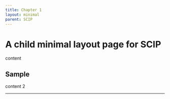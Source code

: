```yaml
---
title: Chapter 1
layout: minimal
parent: SCIP
---
```


# A child minimal layout page for SCIP

content

## Sample

content 2

---

<div id="disqus_thread"></div><script>(function() {var d = document, s = d.createElement('script');s.src = 'https://stellaqx-github-io.disqus.com/embed.js';s.setAttribute('data-timestamp', +new Date());(d.head || d.body).appendChild(s);})();</script>